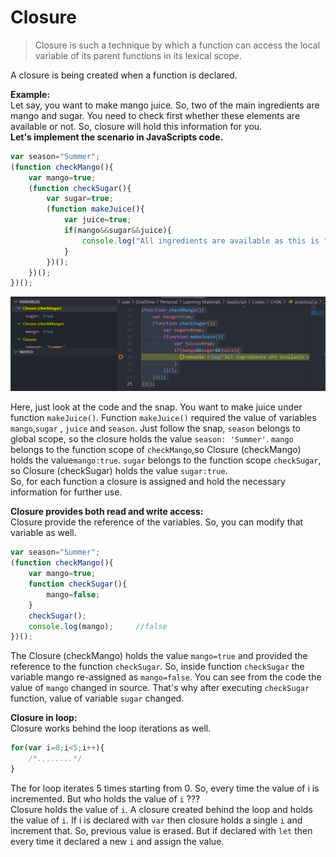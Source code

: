 # Closure
>Closure is such a technique by which a function can access the local variable of its parent functions in its lexical scope.

A closure is being created when a function is declared.  

**Example:**  
Let say, you want to make mango juice. So, two of the main ingredients are mango and sugar. You need to check first whether these elements are available or not. So, closure will hold this information for you.  
**Let's implement the scenario in JavaScripts code.**
```js
var season="Summer";
(function checkMango(){
    var mango=true;
    (function checkSugar(){
        var sugar=true;
        (function makeJuice(){
            var juice=true;
            if(mango&&sugar&&juice){
                console.log("All ingredients are available as this is "+season+"season");
            }
        })();
    })();
})();
```
![Execution process](https://github.com/Jahid-Iqbal/Short-Summary-of-You-Don-t-Know-JavaScript-by-Kyle-Simpson/blob/main/closure.png)

Here, just look at the code and the snap. You want to make juice under function `makeJuice()`. Function `makeJuice()` required the value of variables `mango`,`sugar` , `juice` and `season`. Just follow the snap, `season` belongs to global scope, so the closure holds the value `season: 'Summer'`. `mango` belongs to the function scope of `checkMango`,so Closure (checkMango) holds the value`mango:true`. `sugar` belongs to the function scope `checkSugar`, so Closure (checkSugar) holds the value `sugar:true`.  
So, for each function a closure is assigned and hold the necessary information for further use.

**Closure provides both read and write access:**  
Closure provide the reference of the variables. So, you can modify that variable as well.
```js
var season="Summer";
(function checkMango(){
    var mango=true;
    function checkSugar(){
        mango=false;
    }
    checkSugar();
    console.log(mango);     //false
})();
```
The Closure (checkMango) holds the value `mango=true` and provided the reference to the function `checkSugar`. So, inside function `checkSugar` the variable mango re-assigned as `mango=false`. You can see from the code the value of `mango` changed in source. That's why after executing `checkSugar` function, value of variable `sugar` changed.

**Closure in loop:**  
Closure works behind the loop iterations as well.
```js
for(var i=0;i<5;i++){
    /*........*/
}
```
The for loop iterates 5 times starting from 0. So, every time the value of i is incremented. But who holds the value of `i` ???  
Closure holds the value of `i`. A closure created behind the loop and holds the value of `i`. If i is declared with `var` then closure holds a single `i` and increment that. So, previous value is erased. But if declared with `let` then every time it declared a new `i` and assign the value.
